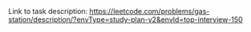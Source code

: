 Link to task description: https://leetcode.com/problems/gas-station/description/?envType=study-plan-v2&envId=top-interview-150
